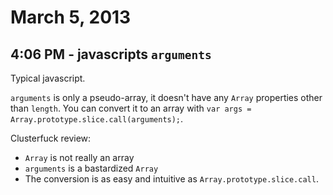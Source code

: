 # March 5, 2013

## 4:06 PM - javascripts `arguments`

Typical javascript.

`arguments` is only a pseudo-array, it doesn't have any `Array` properties
other than `length`. You can convert it to an array with `var args =
Array.prototype.slice.call(arguments);`.

Clusterfuck review:
* `Array` is not really an array
* `arguments` is a bastardized `Array`
* The conversion is as easy and intuitive as `Array.prototype.slice.call`.
